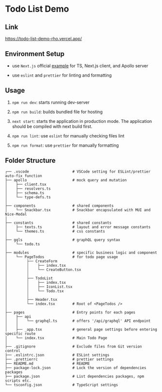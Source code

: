 # Todo List Demo

## Link

https://todo-list-demo-rho.vercel.app/

## Environment Setup

- use `Next.js` official [example](https://github.com/vercel/next.js/tree/canary/examples/api-routes-apollo-server-and-client) for TS, Next.js client, and Apollo server

- use `eslint` and `prettier` for linting and formatting

## Usage

1. `npm run dev`: starts running dev-server

2. `npm run build`: builds bundled file for hosting

3. `next start`: starts the application in production mode. The application should be compiled with next build first.

4. `npm run lint`: use `eslint` for manually checking files lint

5. `npm run format`: use `prettier` for manually formatting

## Folder Structure

```
┌── .vscode                    # VSCode setting for ESLint/prettier auto-fix function
├── apollo                     # mock query and mutation
│    ├── client.tsx
│    ├── resolvers.ts
│    ├── schema.ts
│    └── type-defs.ts
│
├── components                 # shared components
│    └── Snackbar.tsx          # Snackbar encapsulated with MUI and Nice-Modal
│
├── constants                  # shared constants
│    ├── texts.ts              # layout and error message constants
│    └── themes.ts             # css constants
│
├── gqls                       # graphQL query syntax
│    └── todo.ts
│
├── modules                    # specific business logic and component
│    └── PageTodos             # for todo page usage
│         ├── CreateForm
│         │    ├── index.tsx
│         │    └── CreateButton.tsx
│         │
│         ├── TodoList
│         │    ├── index.tsx
│         │    ├── IconList.tsx
│         │    └── Todo.tsx
│         │
│         ├── Header.tsx
│         └── index.tsx        # Root of <PageTodos />
│
├── pages                      # Entry points for each pages
│    ├── api
│    │    └── graphql.ts       # offers '/api/graphql' API endpoint
│    │
│    ├── _app.tsx              # general page settings before entering specific route
│    └── index.tsx             # Main Todo Page
│
├── .gitignore                 # Exclude files from Git version control
├── .eslintrc.json             # ESLint settings
├── .prettierrc                # prettier settings
├── README.md                  # README
├── package-lock.json          # Lock the version of dependencies packages
├── package.json               # List dependencies packages, npm scripts etc.
└── tsconfig.json              # TypeScript settings
```
